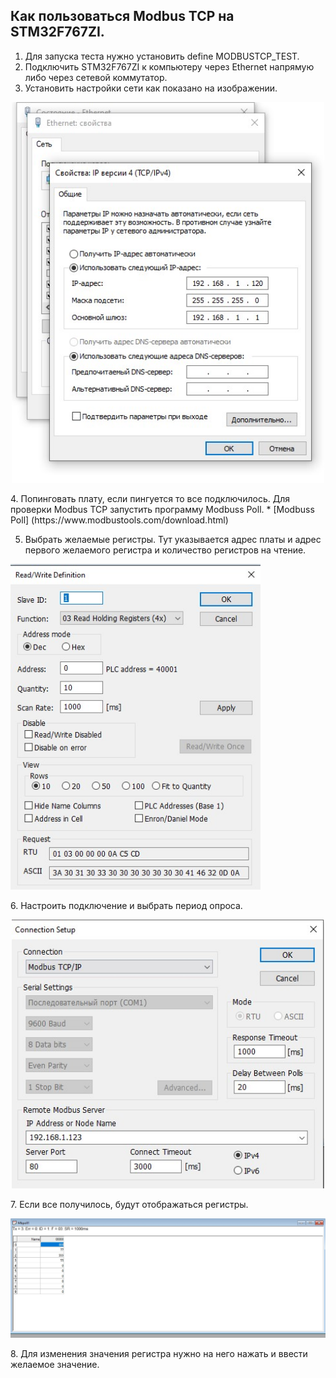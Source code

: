 ## Как пользоваться Modbus TCP на STM32F767ZI.

1. Для запуска теста нужно установить define MODBUSTCP_TEST.
 2. Подключить STM32F767ZI к компьютеру через Ethernet напрямую либо через сетевой коммутатор.
 3. Установить настройки сети как показано на изображении.
   <p align="center">
  <img src="Настройки.jpg" width=500/>
  </p>
 4. Попинговать плату, если пингуется то все подключилось.
  Для проверки Modbus TCP запустить программу Modbuss Poll.
* [Modbuss Poll] (https://www.modbustools.com/download.html)




5. Выбрать желаемые регистры. Тут указывается адрес платы и адрес первого желаемого регистра и количество регистров на чтение.
    <p align="center">
  <img src="выбор регистров.jpg" width=400/>
  </p>
 6. Настроить подключение и выбрать период опроса.
    <p align="center">
  <img src="подключение.jpg" width=500/>
  </p>
 7. Если все получилось, будут отображаться регистры.
    <p align="center">
  <img src="чтение регистров.jpg" width=900/>
  </p>
 8. Для изменения значения регистра нужно на него нажать и ввести желаемое значение.
